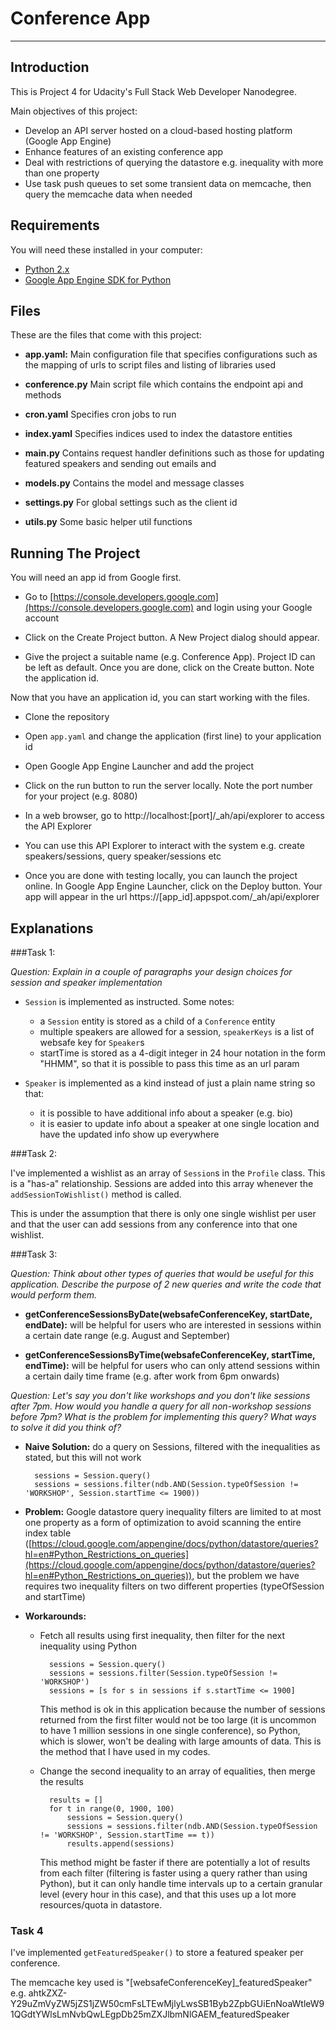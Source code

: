 # Conference App

---

## Introduction

This is Project 4 for Udacity's Full Stack Web Developer Nanodegree.

Main objectives of this project:

* Develop an API server hosted on a cloud-based hosting platform (Google App Engine)
* Enhance features of an existing conference app
* Deal with restrictions of querying the datastore e.g. inequality with more than one property
* Use task push queues to set some transient data on memcache, then query the memcache data when needed

## Requirements

You will need these installed in your computer:

* [Python 2.x](https://www.python.org/downloads/)
* [Google App Engine SDK for Python](https://cloud.google.com/appengine/downloads)

## Files

These are the files that come with this project:

* **app.yaml:** Main configuration file that specifies configurations such as the mapping of urls to script files and listing of libraries used

* **conference.py** Main script file which contains the endpoint api and methods

* **cron.yaml** Specifies cron jobs to run

* **index.yaml** Specifies indices used to index the datastore entities

* **main.py** Contains request handler definitions such as those for updating featured speakers and sending out emails and  

* **models.py** Contains the model and message classes

* **settings.py** For global settings such as the client id

* **utils.py** Some basic helper util functions

## Running The Project

You will need an app id from Google first. 

* Go to [https://console.developers.google.com](https://console.developers.google.com) and login using your Google account

* Click on the Create Project button. A New Project dialog should appear.

* Give the project a suitable name (e.g. Conference App). Project ID can be left as default. Once you are done, click on the Create button. Note the application id.

Now that you have an application id, you can start working with the files.

* Clone the repository

* Open `app.yaml` and change the application (first line) to your application id

* Open Google App Engine Launcher and add the project

* Click on the run button to run the server locally. Note the port number for your project (e.g. 8080)

* In a web browser, go to http://localhost:[port]/_ah/api/explorer to access the API Explorer

* You can use this API Explorer to interact with the system e.g. create speakers/sessions, query speaker/sessions etc

* Once you are done with testing locally, you can launch the project online. In Google App Engine Launcher, click on the Deploy button. Your app will appear in the url https://[app\_id].appspot.com/_ah/api/explorer


## Explanations

###Task 1: 

*Question: Explain in a couple of paragraphs your design choices for session and speaker implementation*

* `Session` is implemented as instructed. Some notes:
	* a `Session` entity is stored as a child of a `Conference` entity
	* multiple speakers are allowed for a session, `speakerKeys` is a list of websafe key for `Speaker`s
	* startTime is stored as a 4-digit integer in 24 hour notation in the form "HHMM", so that it is possible to pass this time as an url param

* `Speaker` is implemented as a kind  instead of just a plain name string so that:
	* it is possible to have additional info about a speaker (e.g. bio)
    * it is easier to update info about a speaker at one single location and have the updated info show up everywhere  

###Task 2:

I've implemented a wishlist as an array of `Session`s in the `Profile` class. This is a "has-a" relationship. Sessions are added into this array whenever the `addSessionToWishlist()` method is called.

This is under the assumption that there is only one single wishlist per user and that the user can add sessions from any conference into that one wishlist. 

###Task 3:

*Question: Think about other types of queries that would be useful for this application. Describe the purpose of 2 new queries and write the code that would perform them.*

* **getConferenceSessionsByDate(websafeConferenceKey, startDate, endDate):** will be helpful for users who are interested in sessions within a certain date range (e.g. August and September)

* **getConferenceSessionsByTime(websafeConferenceKey, startTime, endTime):** will be helpful for users who can only attend sessions within a certain daily time frame (e.g. after work from 6pm onwards)

*Question: Let's say you don't like workshops and you don't like sessions after 7pm. How would you handle a query for all non-workshop sessions before 7pm? What is the problem for implementing this query? What ways to solve it did you think of?*

* **Naive Solution:** do a query on Sessions, filtered with the inequalities as stated, but this will not work
	
		sessions = Session.query()
		sessions = sessions.filter(ndb.AND(Session.typeOfSession != 'WORKSHOP', Session.startTime <= 1900))

* **Problem:** Google datastore query inequality filters are limited to at most one property as a form of optimization to avoid scanning the entire index table ([https://cloud.google.com/appengine/docs/python/datastore/queries?hl=en#Python_Restrictions_on_queries](https://cloud.google.com/appengine/docs/python/datastore/queries?hl=en#Python_Restrictions_on_queries)), but the problem we have requires two inequality filters on two different properties (typeOfSession and startTime)

* **Workarounds:** 

	* Fetch all results using first inequality, then filter for the next inequality using Python
	
			sessions = Session.query()
			sessions = sessions.filter(Session.typeOfSession != 'WORKSHOP')
			sessions = [s for s in sessions if s.startTime <= 1900]

		This method is ok in this application because the number of sessions returned from the first filter would not be too large (it is uncommon to have 1 million sessions in one single conference), so Python, which is slower, won't be dealing with large amounts of data. This is the method that I have used in my codes.

	* Change the second inequality to an array of equalities, then merge the results

			results = []
			for t in range(0, 1900, 100)
				sessions = Session.query()
				sessions = sessions.filter(ndb.AND(Session.typeOfSession != 'WORKSHOP', Session.startTime == t))
				results.append(sessions)

		This method might be faster if there are potentially a lot of results from each filter (filtering is faster using a query rather than using Python), but it can only handle time intervals up to a certain granular level (every hour in this case), and that this uses up a lot more resources/quota in datastore. 

### Task 4

I've implemented `getFeaturedSpeaker()` to store a featured speaker per conference.

The memcache key used is "[websafeConferenceKey]_featuredSpeaker" e.g. ahtkZXZ-Y29uZmVyZW5jZS1jZW50cmFsLTEwMjlyLwsSB1Byb2ZpbGUiEnNoaWtleW91QGdtYWlsLmNvbQwLEgpDb25mZXJlbmNlGAEM\_featuredSpeaker
